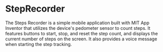 # StepRecorder
The Steps Recorder is a simple mobile application built with MIT App Inventor that utilizes the device's pedometer sensor to count steps. It features buttons to start, stop, and reset the step count, and displays the current number of steps on the screen. It also provides a voice message when starting the step tracking.
